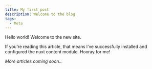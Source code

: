 ```yaml
---
title: My first post
description: Welcome to the blog
tags:
  - Meta
---
```

Hello world! Welcome to the new site.

If you're reading this article, that means I've successfully installed and configured the
nuxt content module. Hooray for me!

_More articles coming soon..._
